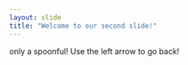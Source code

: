 ```yaml
---
layout: slide
title: "Welcome to our second slide!"
---
```

only a spoonful!
Use the left arrow to go back!
